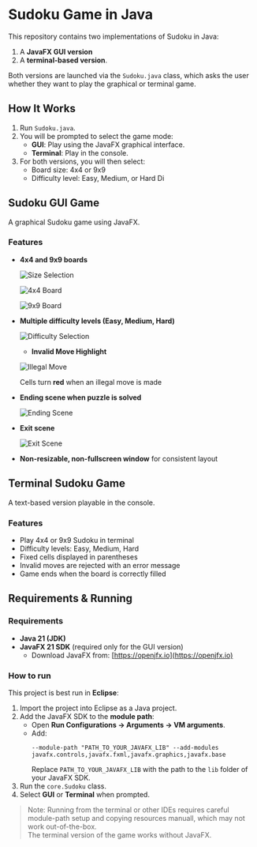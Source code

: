 # Sudoku Game in Java

This repository contains two implementations of Sudoku in Java: 
1. A **JavaFX GUI version** 
2. A **terminal-based version**. 

Both versions are launched via the `Sudoku.java` class, which asks the user whether they want to play the graphical or terminal game.

## How It Works

1. Run `Sudoku.java`.
2. You will be prompted to select the game mode:
   - **GUI**: Play using the JavaFX graphical interface.
   - **Terminal**: Play in the console.
3. For both versions, you will then select:
   - Board size: 4x4 or 9x9
   - Difficulty level: Easy, Medium, or Hard
Di
## Sudoku GUI Game

A graphical Sudoku game using JavaFX.

### Features

- **4x4 and 9x9 boards**
  
  ![Size Selection](images/size_scene.png)
  
  ![4x4 Board](images/4x4_board.png)
  
  ![9x9 Board](images/9x9_board.png)

- **Multiple difficulty levels (Easy, Medium, Hard)**
  
  ![Difficulty Selection](images/difficulty_scene.png)

  - **Invalid Move Highlight**
    
  ![Illegal Move](images/illegal_move.png)
  
  Cells turn **red** when an illegal move is made

- **Ending scene when puzzle is solved**
  
  ![Ending Scene](images/ending_scene.png)

- **Exit scene**
  
  ![Exit Scene](images/exit_scene.png)

- **Non-resizable, non-fullscreen window** for consistent layout

## Terminal Sudoku Game

A text-based version playable in the console.

### Features
- Play 4x4 or 9x9 Sudoku in terminal
- Difficulty levels: Easy, Medium, Hard
- Fixed cells displayed in parentheses
- Invalid moves are rejected with an error message
- Game ends when the board is correctly filled

## Requirements & Running

### Requirements
- **Java 21 (JDK)**  
- **JavaFX 21 SDK** (required only for the GUI version)  
  - Download JavaFX from: [https://openjfx.io](https://openjfx.io)  

### How to run

This project is best run in **Eclipse**:

1. Import the project into Eclipse as a Java project.
2. Add the JavaFX SDK to the **module path**:
   - Open **Run Configurations → Arguments → VM arguments**.
   - Add:
     ```
     --module-path "PATH_TO_YOUR_JAVAFX_LIB" --add-modules javafx.controls,javafx.fxml,javafx.graphics,javafx.base
     ```
     Replace `PATH_TO_YOUR_JAVAFX_LIB` with the path to the `lib` folder of your JavaFX SDK.
3. Run the `core.Sudoku` class.
4. Select **GUI** or **Terminal** when prompted.

> Note: Running from the terminal or other IDEs requires careful module-path setup
> and copying resources manuall, which may not work out-of-the-box.  
> The terminal version of the game works without JavaFX.
